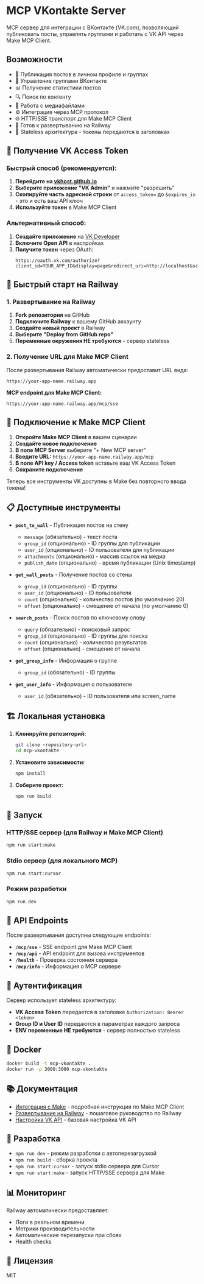 # MCP VKontakte Server

MCP сервер для интеграции с ВКонтакте (VK.com), позволяющий публиковать посты, управлять группами и работать с VK API через Make MCP Client.

## Возможности

- 📝 Публикация постов в личном профиле и группах
- 👥 Управление группами ВКонтакте  
- 📊 Получение статистики постов
- 🔍 Поиск по контенту
- 📱 Работа с медиафайлами
- ⚙️ Интеграция через MCP протокол
- 🌐 HTTP/SSE транспорт для Make MCP Client
- 🚀 Готов к развертыванию на Railway
- 🔐 Stateless архитектура - токены передаются в заголовках

## 🔑 Получение VK Access Token

### Быстрый способ (рекомендуется):

1. **Перейдите на [vkhost.github.io](https://vkhost.github.io/)**
2. **Выберите приложение "VK Admin"** и нажмите "разрешить"
3. **Скопируйте часть адресной строки** от `access_token=` до `&expires_in` - это и есть ваш API ключ
4. **Используйте токен** в Make MCP Client

### Альтернативный способ:

1. **Создайте приложение** на [VK Developer](https://vk.com/dev)
2. **Включите Open API** в настройках
3. **Получите токен** через OAuth:
   ```
   https://oauth.vk.com/authorize?client_id=YOUR_APP_ID&display=page&redirect_uri=http://localhost&scope=wall,offline&response_type=token&v=5.199
   ```

## 🚀 Быстрый старт на Railway

### 1. Развертывание на Railway

1. **Fork репозитория** на GitHub
2. **Подключите Railway** к вашему GitHub аккаунту
3. **Создайте новый проект** в Railway
4. **Выберите "Deploy from GitHub repo"**
5. **Переменные окружения НЕ требуются** - сервер stateless

### 2. Получение URL для Make MCP Client

После развертывания Railway автоматически предоставит URL вида:
```
https://your-app-name.railway.app
```

**MCP endpoint для Make MCP Client:**
```
https://your-app-name.railway.app/mcp/sse
```

## 🔌 Подключение к Make MCP Client

1. **Откройте Make MCP Client** в вашем сценарии
2. **Создайте новое подключение**
3. **В поле MCP Server** выберите "+ New MCP server"
4. **Введите URL:** `https://your-app-name.railway.app/mcp`
5. **В поле API key / Access token** вставьте ваш VK Access Token
6. **Сохраните подключение**

Теперь все инструменты VK доступны в Make без повторного ввода токена!

## 📋 Доступные инструменты

- **`post_to_wall`** - Публикация постов на стену
  - `message` (обязательно) - текст поста
  - `group_id` (опционально) - ID группы для публикации
  - `user_id` (опционально) - ID пользователя для публикации
  - `attachments` (опционально) - массив ссылок на медиа
  - `publish_date` (опционально) - время публикации (Unix timestamp)

- **`get_wall_posts`** - Получение постов со стены
  - `group_id` (опционально) - ID группы
  - `user_id` (опционально) - ID пользователя
  - `count` (опционально) - количество постов (по умолчанию 20)
  - `offset` (опционально) - смещение от начала (по умолчанию 0)

- **`search_posts`** - Поиск постов по ключевому слову
  - `query` (обязательно) - поисковый запрос
  - `group_id` (опционально) - ID группы для поиска
  - `count` (опционально) - количество результатов
  - `offset` (опционально) - смещение от начала

- **`get_group_info`** - Информация о группе
  - `group_id` (обязательно) - ID группы

- **`get_user_info`** - Информация о пользователе
  - `user_id` (обязательно) - ID пользователя или screen_name

## 🏗️ Локальная установка

1. **Клонируйте репозиторий:**
   ```bash
   git clone <repository-url>
   cd mcp-vkontakte
   ```

2. **Установите зависимости:**
   ```bash
   npm install
   ```

3. **Соберите проект:**
   ```bash
   npm run build
   ```

## 🚀 Запуск

### HTTP/SSE сервер (для Railway и Make MCP Client)
```bash
npm run start:make
```

### Stdio сервер (для локального MCP)
```bash
npm run start:cursor
```

### Режим разработки
```bash
npm run dev
```

## 📡 API Endpoints

После развертывания доступны следующие endpoints:

- **`/mcp/sse`** - SSE endpoint для Make MCP Client
- **`/mcp/api`** - API endpoint для вызова инструментов
- **`/health`** - Проверка состояния сервера
- **`/mcp/info`** - Информация о MCP сервере

## 🔐 Аутентификация

Сервер использует stateless архитектуру:
- **VK Access Token** передается в заголовке `Authorization: Bearer <token>`
- **Group ID и User ID** передаются в параметрах каждого запроса
- **ENV переменные НЕ требуются** - сервер полностью stateless

## 🐳 Docker

```bash
docker build -t mcp-vkontakte .
docker run -p 3000:3000 mcp-vkontakte
```

## 📚 Документация

- [Интеграция с Make](./MAKE_COM_INTEGRATION.md) - подробная инструкция по Make MCP Client
- [Развертывание на Railway](./RAILWAY_DEPLOYMENT.md) - пошаговое руководство по Railway
- [Настройка VK API](./VK_API_SETUP.md) - базовая настройка VK API

## 🔧 Разработка

- `npm run dev` - режим разработки с автоперезагрузкой
- `npm run build` - сборка проекта
- `npm run start:cursor` - запуск stdio сервера для Cursor
- `npm run start:make` - запуск HTTP/SSE сервера для Make

## 📊 Мониторинг

Railway автоматически предоставляет:
- Логи в реальном времени
- Метрики производительности
- Автоматические перезапуски при сбоях
- Health checks

## 📄 Лицензия

MIT
